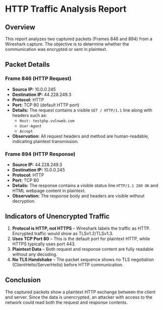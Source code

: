# HTTP Traffic Analysis Report

## Overview
This report analyzes two captured packets (Frames 846 and 894) from a Wireshark capture. The objective is to determine whether the communication was encrypted or sent in plaintext.

## Packet Details

### Frame 846 (HTTP Request)
- **Source IP:** 10.0.0.245
- **Destination IP:** 44.228.249.3
- **Protocol:** HTTP
- **Port:** TCP 80 (default HTTP port)
- **Details:** The request contains a visible `GET / HTTP/1.1` line along with headers such as:
  - `Host: testphp.vulnweb.com`
  - `User-Agent`
  - `Accept`
- **Observation:** All request headers and method are human-readable, indicating plaintext transmission.

### Frame 894 (HTTP Response)
- **Source IP:** 44.228.249.3
- **Destination IP:** 10.0.0.245
- **Protocol:** HTTP
- **Port:** TCP 80
- **Details:** The response contains a visible status line `HTTP/1.1 200 OK` and HTML webpage content in plaintext.
- **Observation:** The response body and headers are visible without decryption.

## Indicators of Unencrypted Traffic
1. **Protocol is HTTP, not HTTPS** – Wireshark labels the traffic as HTTP. Encrypted traffic would show as TLSv1.2/TLSv1.3.
2. **Uses TCP Port 80** – This is the default port for plaintext HTTP, while HTTPS typically uses port 443.
3. **Plaintext Data** – Both request and response content are fully readable without any decoding.
4. **No TLS Handshake** – The packet sequence shows no TLS negotiation (ClientHello/ServerHello) before HTTP communication.

## Conclusion
The captured packets show a plaintext HTTP exchange between the client and server. Since the data is unencrypted, an attacker with access to the network could read both the request and response contents.

